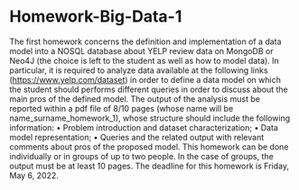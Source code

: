 # Homework-Big-Data-1
The first homework concerns the definition and implementation of a data model into a NOSQL database about YELP review data on MongoDB or Neo4J (the choice is left to the student as well as how to model data). In particular, it is required to analyze data available at the following links (https://www.yelp.com/dataset) in order to define a data model on which the student should performs different queries in order to discuss about the main pros of the defined model.
The output of the analysis must be reported within a pdf file of 8/10 pages (whose name will be name_surname_homework_1), whose structure should include the following information:
• Problem introduction and dataset characterization;
• Data model representation;
• Queries and the related output with relevant comments about pros of the proposed model.
This homework can be done individually or in groups of up to two people. In the case of groups, the output must be at least 10 pages.
The deadline for this homework is Friday, May 6, 2022.

